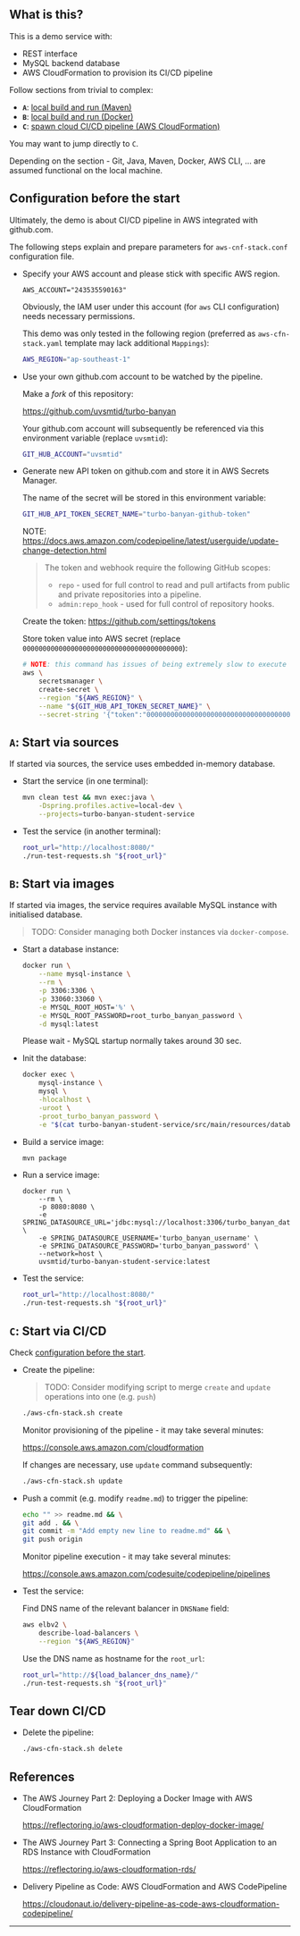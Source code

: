 
## What is this? ##

This is a demo service with:
*   REST interface
*   MySQL backend database
*   AWS CloudFormation to provision its CI/CD pipeline

Follow sections from trivial to complex:
*   **`A`**: [local build and run (Maven)](#A)
*   **`B`**: [local build and run (Docker)](#B)
*   **`C`**: [spawn cloud CI/CD pipeline (AWS CloudFormation)](#C)

You may want to jump directly to `C`.

Depending on the section - Git, Java, Maven, Docker, AWS CLI, ... are assumed functional on the local machine.

<a name="config"></a>

## Configuration before the start ##

Ultimately, the demo is about CI/CD pipeline in AWS integrated with github.com.

The following steps explain and prepare parameters for `aws-cnf-stack.conf` configuration file.

*   Specify your AWS account and please stick with specific AWS region.

    ```
    AWS_ACCOUNT="243535590163"
    ```

    Obviously, the IAM user under this account
    (for `aws` CLI configuration) needs necessary permissions.

    This demo was only tested in the following region
    (preferred as `aws-cfn-stack.yaml` template may lack additional `Mappings`):

    ```sh
    AWS_REGION="ap-southeast-1"
    ```

*   Use your own github.com account to be watched by the pipeline.

    Make a *fork* of this repository:

    https://github.com/uvsmtid/turbo-banyan

    Your github.com account will subsequently be referenced via
    this environment variable (replace `uvsmtid`):

    ```sh
    GIT_HUB_ACCOUNT="uvsmtid"
    ```

*   Generate new API token on github.com and store it in AWS Secrets Manager.

    The name of the secret will be stored in this environment variable:

    ```sh
    GIT_HUB_API_TOKEN_SECRET_NAME="turbo-banyan-github-token"
    ```

    NOTE:
    https://docs.aws.amazon.com/codepipeline/latest/userguide/update-change-detection.html
    > The token and webhook require the following GitHub scopes:
    > * `repo` - used for full control to read and pull artifacts from public and private repositories into a pipeline.
    > * `admin:repo_hook` - used for full control of repository hooks.

    Create the token: https://github.com/settings/tokens

    Store token value into AWS secret (replace `0000000000000000000000000000000000000000`):

    ```sh
    # NOTE: this command has issues of being extremely slow to execute (up to few minutes).
    aws \
        secretsmanager \
        create-secret \
        --region "${AWS_REGION}" \
        --name "${GIT_HUB_API_TOKEN_SECRET_NAME}" \
        --secret-string '{"token":"0000000000000000000000000000000000000000"}'
    ```

<a name="A"></a>

## **`A`**: Start via sources ##

If started via sources, the service uses embedded in-memory database.

*   Start the service (in one terminal):

    ```sh
    mvn clean test && mvn exec:java \
        -Dspring.profiles.active=local-dev \
        --projects=turbo-banyan-student-service
    ```

*   Test the service (in another terminal):

    ```sh
    root_url="http://localhost:8080/"
    ./run-test-requests.sh "${root_url}"
    ```

<a name="B"></a>

## **`B`**: Start via images ##

If started via images, the service requires available MySQL instance with initialised database.

> TODO: Consider managing both Docker instances via `docker-compose`.

*   Start a database instance:

    ```sh
    docker run \
        --name mysql-instance \
        --rm \
        -p 3306:3306 \
        -p 33060:33060 \
        -e MYSQL_ROOT_HOST='%' \
        -e MYSQL_ROOT_PASSWORD=root_turbo_banyan_password \
        -d mysql:latest
    ```

    Please wait - MySQL startup normally takes around 30 sec.

*   Init the database:

    <!--
    NOTE: interactive login:

    ```sh
    docker exec -it mysql-instance mysql -hlocalhost -uroot -ppassword
    ```
    -->

    ```sh
    docker exec \
        mysql-instance \
        mysql \
        -hlocalhost \
        -uroot \
        -proot_turbo_banyan_password \
        -e "$(cat turbo-banyan-student-service/src/main/resources/database/init-database.sql)"
    ```

*   Build a service image:

    ```sh
    mvn package
    ```

*   Run a service image:

    ```
    docker run \
        --rm \
        -p 8080:8080 \
        -e SPRING_DATASOURCE_URL='jdbc:mysql://localhost:3306/turbo_banyan_database' \
        -e SPRING_DATASOURCE_USERNAME='turbo_banyan_username' \
        -e SPRING_DATASOURCE_PASSWORD='turbo_banyan_password' \
        --network=host \
        uvsmtid/turbo-banyan-student-service:latest
    ```

*   Test the service:

    ```sh
    root_url="http://localhost:8080/"
    ./run-test-requests.sh "${root_url}"
    ```

<a name="C"></a>

## **`C`**: Start via CI/CD ##

Check [configuration before the start](#config).

*   Create the pipeline:

    > TODO: Consider modifying script to merge `create` and `update` operations into one (e.g. `push`)

    ```sh
    ./aws-cfn-stack.sh create
    ```

    Monitor provisioning of the pipeline - it may take several minutes:

    https://console.aws.amazon.com/cloudformation

    If changes are necessary, use `update` command subsequently:

    ```sh
    ./aws-cfn-stack.sh update
    ```

*   Push a commit (e.g. modify `readme.md`) to trigger the pipeline:

    ```sh
    echo "" >> readme.md && \
    git add . && \
    git commit -m "Add empty new line to readme.md" && \
    git push origin
    ```

    Monitor pipeline execution - it may take several minutes:

    https://console.aws.amazon.com/codesuite/codepipeline/pipelines

*   Test the service:

    Find DNS name of the relevant balancer in `DNSName` field:

    ```sh
    aws elbv2 \
        describe-load-balancers \
        --region "${AWS_REGION}"
    ```

    Use the DNS name as hostname for the `root_url`:

    ```sh
    root_url="http://${load_balancer_dns_name}/"
    ./run-test-requests.sh "${root_url}"
    ```

## Tear down CI/CD ##

*   Delete the pipeline:

    ```sh
    ./aws-cfn-stack.sh delete
    ```

## References ##

*   The AWS Journey Part 2: Deploying a Docker Image with AWS CloudFormation

    https://reflectoring.io/aws-cloudformation-deploy-docker-image/

*   The AWS Journey Part 3: Connecting a Spring Boot Application to an RDS Instance with CloudFormation

    https://reflectoring.io/aws-cloudformation-rds/

*   Delivery Pipeline as Code: AWS CloudFormation and AWS CodePipeline

    https://cloudonaut.io/delivery-pipeline-as-code-aws-cloudformation-codepipeline/

---

